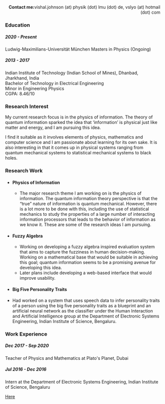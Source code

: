 <p style="text-align: right;"><b>Contact me:</b>vishal.johnson (at) physik (dot) lmu (dot) de, vslyo (at) hotmail (dot) com</p>

### Education
##### 2020 - Present
Ludwig-Maximilians-Universität München
Masters in Physics
(Ongoing)

##### 2013 - 2017
Indian Institute of Technology (Indian School of Mines), Dhanbad, Jharkhand, India  
Bachelor of Technology in Electrical Engineering  
Minor in Engineering Physics  
CGPA: 8.46/10  

### Research Interest
My current research focus is in the physics of information. The theory of quantum information sparked the idea that ‘information’ is physical just like matter and energy, and I am pursuing this idea.

I find it suitable as it involves elements of physics, mathematics and computer science and I am passionate about learning for its own sake. It is also interesting in that it comes up in physical systems ranging from quantum mechanical systems to statistical mechanical systems to black holes.

### Research Work
* #### Physics of Information
  * The major research theme I am working on is the physics of information. The quantum information theory perspective is that the “true” nature of information is quantum mechanical. However, there is a lot more to be done with this, including the use of statistical mechanics to study the properties of a large number of interacting information processors that leads to the behavior of information as we know it. These are some of the research ideas I am pursuing.
* #### Fuzzy Algebra
  * Working on developing a fuzzy algebra inspired evaluation system that aims to capture the fuzziness in human decision-making. Working on a mathematical base that would be suitable in achieving this goal; quantum information seems to be a promising avenue for developing this idea.
  * Later plans include developing a web-based interface that would improve usability.
* #### Big Five Personality Traits
 * Had worked on a system that uses speech data to infer personality traits of a person using the big five personality traits as a blueprint and an artificial neural network as the classifier under the Human Interaction and Artificial Intelligence group at the Department of Electronic Systems Engineering, Indian Institute of Science, Bengaluru.

### Work Experience
##### Dec 2017 - Sep 2020
Teacher of Physics and Mathematics at Plato's Planet, Dubai

##### Jul 2016 - Dec 2016
Intern at the Department of Electronic Systems Engineering, Indian Institute of Science, Bengaluru

[Here]()
